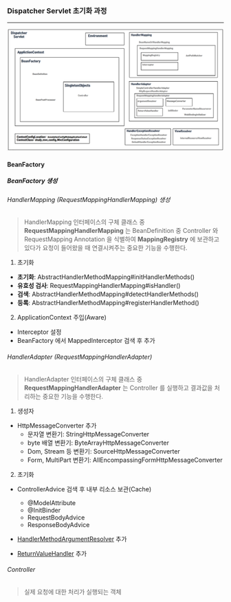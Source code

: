### Dispatcher Servlet 초기화 과정

<hr>

![DispatcherServlet Initialization](img/DispatcherServlet-Initialization.PNG)

#### BeanFactory

##### BeanFactory 생성

###### HandlerMapping (RequestMappingHandlerMapping) 생성

> HandlerMapping 인터페이스의 구체 클래스 중 **RequestMappingHandlerMapping** 는 BeanDefinition 중 Controller 와 RequestMapping Annotation 을 식별하여
> **MappingRegistry** 에 보관하고 있다가 요청이 들어왔을 때 연결시켜주는 중요한 기능을 수행한다.

1. 초기화

- **초기화**: AbstractHandlerMethodMapping#initHandlerMethods()
- **유효성 검사**: RequestMappingHandlerMapping#isHandler()
- **검색**: AbstractHandlerMethodMapping#detectHandlerMethods()
- **등록**: AbstractHandlerMethodMapping#registerHandlerMethod()

2. ApplicationContext 주입(Aware)
- Interceptor 설정
- BeanFactory 에서 MappedInterceptor 검색 후 추가

###### HandlerAdapter (RequestMappingHandlerAdapter) 

> HandlerAdapter 인터페이스의 구체 클래스 중 **RequestMappingHandlerAdapter** 는 
> Controller 를 실행하고 결과값을 처리하는 중요한 기능을 수행한다.

1. 생성자
- HttpMessageConverter 추가
    - 문자열 변환기: StringHttpMessageConverter
    - byte 배열 변환기: ByteArrayHttpMessageConverter
    - Dom, Stream 등 변환기: SourceHttpMessageConverter
    - Form, MultiPart 변환기: AllEncompassingFormHttpMessageConverter


2. 초기화
- ControllerAdvice 검색 후 내부 리소스 보관(Cache)
    - @ModelAttribute
    - @InitBinder
    - RequestBodyAdvice
    - ResponseBodyAdvice

- [HandlerMethodArgumentResolver](/documents/class-config/RequestMappingHandlerAdapter-config.md) 추가

- [ReturnValueHandler](/documents/class-config/RequestMappingHandlerAdapter-config.md) 추가

###### Controller

> 실제 요청에 대한 처리가 실행되는 객체
